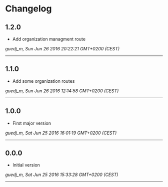 # Changelog

## 1.2.0

* Add organization managment route

*guedj_m, Sun Jun 26 2016 20:22:21 GMT+0200 (CEST)*

---
## 1.1.0

* Add some organization routes

*guedj_m, Sun Jun 26 2016 12:14:58 GMT+0200 (CEST)*

---
## 1.0.0

* First major version

*guedj_m, Sat Jun 25 2016 16:01:19 GMT+0200 (CEST)*

---
## 0.0.0

* Initial version

*guedj_m, Sat Jun 25 2016 15:33:28 GMT+0200 (CEST)*

---